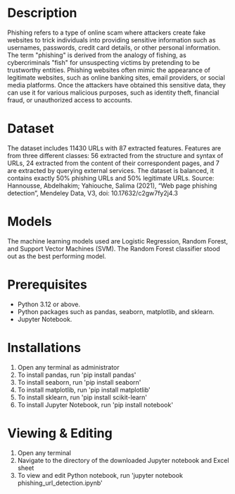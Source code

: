 # Description
Phishing refers to a type of online scam where attackers create fake websites to trick individuals into providing sensitive information such as usernames, passwords, credit card details, or other personal information. The term "phishing" is derived from the analogy of fishing, as cybercriminals "fish" for unsuspecting victims by pretending to be trustworthy entities. Phishing websites often mimic the appearance of legitimate websites, such as online banking sites, email providers, or social media platforms. Once the attackers have obtained this sensitive data, they can use it for various malicious purposes, such as identity theft, financial fraud, or unauthorized access to accounts.

# Dataset
The dataset includes 11430 URLs with 87 extracted features. Features are from three different classes: 56 extracted from the structure and syntax of URLs, 24 extracted from the content of their correspondent pages, and 7 are extracted by querying external services. The dataset is balanced, it contains exactly 50% phishing URLs and 50% legitimate URLs. Source: Hannousse, Abdelhakim; Yahiouche, Salima (2021), “Web page phishing detection”, Mendeley Data, V3, doi: 10.17632/c2gw7fy2j4.3

# Models
The machine learning models used are Logistic Regression, Random Forest, and Support Vector Machines (SVM). The Random Forest classifier stood out as the best performing model.

# Prerequisites
- Python 3.12 or above.
- Python packages such as pandas, seaborn, matplotlib, and sklearn.
- Jupyter Notebook.

# Installations
1. Open any terminal as administrator
2. To install pandas, run 'pip install pandas'
3. To install seaborn, run 'pip install seaborn'
4. To install matplotlib, run 'pip install matplotlib'
5. To install sklearn, run 'pip install scikit-learn'
6. To install Jupyter Notebook, run 'pip install notebook'

# Viewing & Editing
1. Open any terminal
2. Navigate to the directory of the downloaded Jupyter notebook and Excel sheet
3. To view and edit Python notebook, run 'jupyter notebook phishing_url_detection.ipynb'

